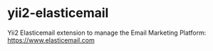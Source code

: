 # yii2-elasticemail
Yii2 Elasticemail extension to manage the Email Marketing Platform: https://www.elasticemail.com

